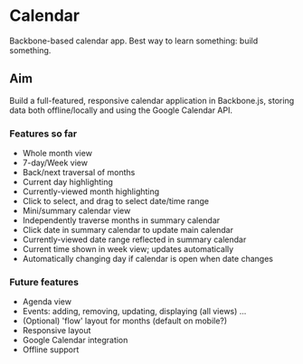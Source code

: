# Calendar
Backbone-based calendar app. Best way to learn something: build something.

## Aim

Build a full-featured, responsive calendar application in Backbone.js, storing data both offline/locally and using the Google Calendar API.


### Features so far

- Whole month view
- 7-day/Week view
- Back/next traversal of months
- Current day highlighting
- Currently-viewed month highlighting
- Click to select, and drag to select date/time range
- Mini/summary calendar view
- Independently traverse months in summary calendar
- Click date in summary calendar to update main calendar
- Currently-viewed date range reflected in summary calendar
- Current time shown in week view; updates automatically
- Automatically changing day if calendar is open when date changes

### Future features

- Agenda view
- Events: adding, removing, updating, displaying (all views)
...
- (Optional) 'flow' layout for months (default on mobile?)
- Responsive layout
- Google Calendar integration
- Offline support